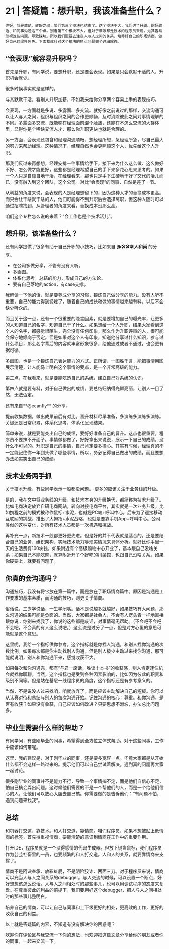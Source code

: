 # 21 | 答疑篇：想升职，我该准备些什么？

    你好，我是臧萌。转眼之间，咱们第三个模块也结束了。这个模块不大，我们讲了升职、职场政治、和同事沟通这三个点。别看第三个模块不大，但对于满眼都是技术的程序员来说，尤其容易忽视这些问题，导致踩坑。所以我们更要去注意人与人之间的关系，培养好自己的职场情商，做好自己的绿叶角色。下面我就针对这个模块的热点问题做个详细解答。

## “会表现”就容易升职吗？

首先是升职，有同学说，要想升职，还是要会表现。如果是只会默默干活的人，升职机会就少。

很多时候事实就是这样的。

与其默默干活，看别人升职加薪，不如我来给你分享两个容易上手的表现技巧。

会表现，一方面就是多说、多露面、多交流。就好像之前说过的那样，交流沟通可以让人与人之间，组织与组织之间的合作更顺畅，及时消除彼此之间对事情理解的不同。多露面多交流，既能够在经理面前混个脸熟，还能在不怎么交流的大群体里，显得你是个稀缺交流人才，那么你升职更快也就是合理的。

另一方面，会表现还包含和经理沟通顺畅，想经理所想，急经理所急，尽自己最大的努力来帮助经理。这种情况下，经理自然也会更照顾这个人，优先给这个人升职。

那我们反过来再想想，经理安排一件事情给手下，接下来为什么这么做、这么做好不好、怎么做才能更好，这些都是经理希望自己的手下来多花心思来思考的。如果一个人只是自顾自地干活，在经理看来，那也只是手下生硬地干好了交代的活儿而已，没有融入到这个团队，这个公司。对比“会表现”的同事，自然是差了一节。

从利益的角度来说，会表现的人是经理想留下的，因为这种人才的替换成本更高。而只会让干啥就干啥的人，他们可能得不到升职后会选择离职，但这种人随时可以通过招聘找到，从管理者的角度来看，替换成本没那么高。

咱们这个专栏怎么说的来着？“会工作也是个技术活儿”。

## 想升职，该准备些什么？

还有同学提供了很多有助于自己升职的小技巧，比如来自 **@🛠️🛠️🛠️人和尚** 的分享。

*   在公司多做分享，不管有没有人听。
*   多画图。
*   体系化思考，总结的能力，形成自己的方法论。
*   要有自己落地的action，有case支撑。

我解读一下他的话，就是要养成分享的习惯，锻炼自己做分享的能力。没有人听不重要，自己的能力得到锻炼了，随着自己的成长和做的事情越来越有料，以后不会缺少听众的。

而且关于这一点，还有一个很重要的隐含因素，就是要增加自己的曝光率，让更多的人知道自己的名字，知道自己干了什么。如果想给一个人升职，结果大家看到这个人的名字，都感觉很陌生，完全没有任何印象，那么作为升职评审的人，很可能会保守地倾向于否定。但是如果对这个人有印象，知道他分享过什么知识，参与过什么项目，那么名字背后的内容就丰富形象很多，给他通过或者不通过，也会更有据可循。

多画图，也是一个锻炼自己表达能力的方式。正所谓，一图胜千言，能把事情用图展示清楚，让人能马上明白这个事情的要点，是一个非常高级的能力。

第三点，在我看来，就是要能吃透自己的系统，建立自己对系统的认识。

第四点就是要有料，对于自己做出的成绩，要总结归纳得光鲜亮丽，让别人一目了然，无法否定。

还有来自**@ecanfly** 的分享。

提前收集数据，做出成果前后有对比。晋升材料尽早准备，多演练多演练多演练。关键还是日常积累，体系化思考，体系化呈现结果。

简单来说，就是要能突出自己的成绩，要好好准备自己的晋升。这点也很重要，程序员不要抹不开面子。事情做都做了，好好拿出来说说，展示一下自己的成绩，没什么不可以的。升职是自己的事情，自己肯定要多操心。其实有时候，经理真的不一定能记住你一年到头做了哪些事情，所以，务必记得自己做出的成绩，而且要想办法如实突出自己的成绩。

## 技术业务两手抓

关于技术升级，有些同学表示一般都没问题。 更多的应该关注于业务线的升级。

是的，我在文中将业务线的升级，和技术本身的升级换代，都简称为技术升级了。比如电商决定放弃自研电商网站，转向对接电商平台，其实就是一次业务升级。比如携程之前的模式被称作鼠标+水泥，也就是PC端+呼叫中心。后来为了迎接移动互联网的挑战，推出了大拇指+水泥战略，也就是要靠手机App+呼叫中心。公司类似的这种变化，对所有技术人员都是一次机遇和挑战。

再补充一点，新技术一般都更好更先进。但是好的并不代表就是适合的，还是要结合自己的业务、组织架构、实际技术能力等现实情况来具体分析。就好比你手里一天的生活费有100块钱，如果附近有个高级购物中心开业了，基本跟自己没啥关系；如果自己不能吃辣，就算附近开了个好吃的川菜馆，也跟自己没啥关系。如果你硬要上，就要有问题了。

## 你真的会沟通吗？

沟通技巧，我没有将它放在第一篇中，而是放在了职场情商篇中。原因是沟通是工作要求的基本素质，而沟通的技巧，则更关乎情商。

俗话说，三岁学说话，一生学闭嘴。话不是说越多就越好，如果技巧有大问题，那么沟通的结果可能是负面的。当然，大家都是社会人，不会有人愣头青一样地直接跟你说：你别来找我了，你说的这些都是废话，对事情毫无帮助。（不会吧不会吧不会吧，不会真的有人这么说吧。）这么说是过分了一点，但是对方心里的意思可能就是这个意思。

这里呢，我给一个指标供你参考。这个指标就是你找人沟通，和别人找你沟通的次数比例。如果每次都是你主动找别人沟通，但是别人极少主动过来找你沟通，那可能就说明，别人和你沟通下来，感觉收获不大。

如果每次和你沟通完，都有“与君一席话，胜读十本书”的收获感，别人肯定逮住机会就找你聊聊。当然，这个指标也是受到各种因素影响的，比如因为彼此的职责和级别不同等。但是站在基层一线程序员的角度，这个指标还是有参考意义的。

当然，不是说没人过来找咱，咱就放弃了，而是应该主动解决自己的短板。你可以从认真对待和总结与别人的每次沟通开始。记住沟通的核心：尊重。和你沟通，是否有收获？如果没有收获，自己应该如何改进？只要思想不滑坡，办法总比问题多。

## 毕业生需要什么样的帮助？

有同学问，有些刚毕业的同事，希望得到全方位立体式帮助。对于这些同事，工作中应该如何带呢。

这里，我的建议是，对于刚毕业的同事，还是要多宽容一点。毕竟大家都是从开始什么都不会这样一路过来的。提示他们可以自己尝试着解决。遇到真的问题再大家一起讨论。

很多刚毕业的同事并不是能力不行，导致一个事情搞不定，而是他们自信心不足，怕自己搞会弄出问题。这时候他们需要的不是一个帮他们的人，而是一个给他们信心的人，让他们可以放心大胆去自己搞。你需要做的是告诉他们：“有问题不怕，遇到问题来找我”。

## 总结

和机器打交道，靠技术。和人打交道，靠情商。咱们程序员，如果不想被贴上低情商的标签，首先得重视情商，要能清楚的意识到情商在工作中的重要作用。

打开IDE，程序员就是一个没得感情的代码生成器。但放下键盘鼠标，我们程序员作为芸芸社畜里的一员，也要频繁的和人打交道。人和人的关系，就要靠情商来支撑了。

情商不是阿谀奉承、放彩虹屁，不是阴险狡诈、两面三刀。对于程序员来说，情商可以充当人与人之间关系的debugger。与人交流的时候，可以设置一个断点，好好想想该怎么说话。人与人之间相处时的那些事儿，也可以用调试程序的态度来复盘。在尊重彼此的利益的前提下，我们要用好这个debugger，把人与人之间相处时的那些事儿整明白。

培养自己的情商，可以让自己与同事和上下级更好的相处，更高效的工作，更好的收获自己的利益。

以上就是答疑篇的内容，不知道有没有解决你的困惑呢？

欢迎你在评论区与我交流一下你的想法，也欢迎把这篇文章分享给你的朋友或者你的同事，一起来交流一下。
    